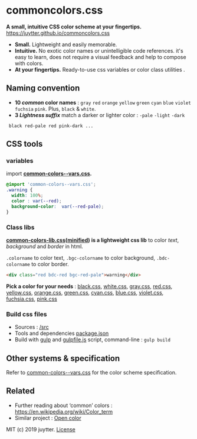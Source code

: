 # commoncolors.css

**A small, intuitive CSS color scheme at your fingertips.** https://juytter.github.io/commoncolors.css

- **Small.** Lightweight and easily memorable.
- **Intuitive.** No exotic color names or unintelligible code references. it's easy to learn, does not require a visual feedback and help to compose with colors.
- **At your fingertips.** Ready-to-use css variables or color class utilities .  

## Naming convention

- **10 *common* color names** :  `gray` `red` `orange` `yellow` `green` `cyan` `blue` `violet` `fuchsia` `pink`. Plus, `black` &  `white`.
- **3 *Lightness suffix*** match a darker or lighter color :  `-pale`  `-light`   `-dark`

```
 black red-pale red pink-dark ...
```

## CSS tools

### variables

import **[common-colors--vars.css](./css/common-colors--vars.css).**

```css
@import 'common-colors--vars.css';
.warning {
  width: 100%;
  color : var(--red);
  background-color:  var(--red-pale);
}
```

### Class libs

**[common-colors-lib.css](./css/common-colors-lib.css)([minified](./css/min/common-colors-lib.min.css)) is a lightweight css lib**  to color *text*,  *background* and *border* in html.

`.colorname`  to color text, `.bgc-colorname` to color  background, `.bdc-colorname` to color border.

```html
<div class="red bdc-red bgc-red-pale">warning</div>
```

**Pick a color for your needs** :  [black.css](css/black.css),  [white.css](css/white.css),  [gray.css](css/gray.css),  [red.css](css/red.css),  [yellow.css](css/yellow.css), [orange.css](css/orange.css), [green.css](css/green.css),  [cyan.css](css/cyan.css),  [blue.css](css/blue.css), [violet.css](css/violet.css),  [fuchsia.css](css/fuchsia.css),  [pink.css](css/pink.css)          

### Build css files

- Sources :  [/src](./src)
- Tools and dependencies [package.json](package.json)
- Build with [gulp](https://gulpjs.com) and [gulpfile.js](gulpfile.js) script,  command-line :  `gulp build`

## Other systems &  specification

Refer to  [common-colors--vars.css](src/common-colors--vars.css) for the color scheme specification.

## Related

- Further reading about ‘common’ colors : https://en.wikipedia.org/wiki/Color_term
- Similar project : [Open color](https://yeun.github.io/open-color/)



MIT (c) 2019 juytter.  [License](LICENSE.md)
